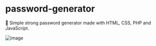 # password-generator
🔑 Simple strong password generator made with HTML, CSS, PHP and JavaScript.

![image](https://user-images.githubusercontent.com/61101830/193481303-c251238a-4f53-46c4-9ab0-b74ad41f3857.png)

